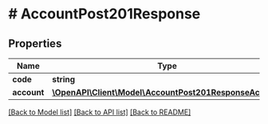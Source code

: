 # # AccountPost201Response

## Properties

Name | Type | Description | Notes
------------ | ------------- | ------------- | -------------
**code** | **string** |  | [optional]
**account** | [**\OpenAPI\Client\Model\AccountPost201ResponseAccount**](AccountPost201ResponseAccount.md) |  | [optional]

[[Back to Model list]](../../README.md#models) [[Back to API list]](../../README.md#endpoints) [[Back to README]](../../README.md)
